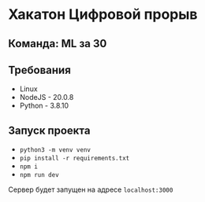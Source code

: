 # Хакатон Цифровой прорыв
## Команда: ML за 30

## Требования

- Linux 
- NodeJS - 20.0.8
- Python - 3.8.10

## Запуск проекта

- `python3 -m venv venv`
- `pip install -r requirements.txt`
- `npm i`
- `npm run dev`

Сервер будет запущен на адресе `localhost:3000`
